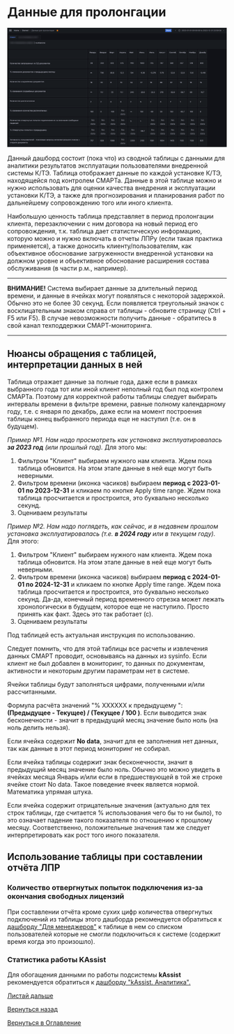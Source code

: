 # Данные для пролонгации

![Данные для пролонгации](img/prolongation/prolongation_01.png "Данные для пролонгации")

Данный дашборд состоит (пока что) из сводной таблицы с данными для аналитики результатов эксплуатации пользователями 
внедренной системы К/ТЭ. Таблица отображает данные по каждой установке К/ТЭ, находящейся под контролем СМАРТа.
Данные в этой таблице можно и нужно использовать для оценки качества внедрения и эксплуатации установки К/ТЭ, а также
для прогнозирования и планирования работ по дальнейшему сопровождению того или иного клиента.

Наибольшую ценность таблица представляет в период пролонгации клиента, перезаключении с ним договора на новый период
его сопровождения, т.к. таблица дает статистическую информацию, которую можно и нужно включать в отчеты ЛПРу (если
такая практика применяется), а также доносить клиенту/пользователям, как объективное обоснование загруженности
внедренной установки на должном уровне и объективное обоснование расширения состава обслуживания (в части р.м., например).

---

**ВНИМАНИЕ!** Система выбирает данные за длительный период времени, и данные в ячейках могут появляться с некоторой
задержкой. Обычно это не более 30 секунд. Если появляется треугольный значок с восклицательным знаком справа от таблицы - 
обновите страницу (Ctrl + F5 или F5). В случае невозможности получить данные - обратитесь в свой канал техподдержки
СМАРТ-мониторинга.

---

## Нюансы обращения с таблицей, интерпретации данных в ней

Таблица отражает данные за полные года, даже если в рамках выбранного года тот или иной клиент неполный год был под
контролем СМАРТа. Поэтому для корректной работы таблицы следует выбирать интервалы времени в фильтре времени, равные
полному календарному году, т.е. с января по декабрь, даже если на момент построения таблицы конец выбранного периода
еще не наступил (т.е. он в будущем).

_Пример №1. Нам надо просмотреть как установка эксплуатировалась **за 2023 год** (или прошлый год)._
Для этого мы:
1. Фильтром "Клиент" выбираем нужного нам клиента. Ждем пока таблица обновится. На этом этапе данные в ней еще могут быть
неверными.
2. Фильтром времени (иконка часиков) выбираем **период с 2023-01-01 по 2023-12-31** и кликаем по кнопке Apply time range.
Ждем пока таблица просчитается и простроится, это буквально несколько секунд.
3. Оцениваем результаты

_Пример №2. Нам надо поглядеть, как сейчас, и в недавнем прошлом установка эксплуатировалась (т.е. **в 2024 году** или в 
текущем году)._
Для этого:
1. Фильтром "Клиент" выбираем нужного нам клиента. Ждем пока таблица обновится. На этом этапе данные в ней еще могут быть
неверными.
2. Фильтром времени (иконка часиков) выбираем **период с 2024-01-01 по 2024-12-31** и кликаем по кнопке Apply time range.
Ждем пока таблица просчитается и простроится, это буквально несколько секунд.
Да-да, конечный период временного отрезка может лежать хронологически в будущем, которое еще не наступило. Просто принять 
как факт. Здесь это так работает (с).
3. Оцениваем результаты

Под таблицей есть актуальная инструкция по использованию.

Следует помнить, что для этой таблицы все расчеты и извлечения данных СМАРТ проводит, основываясь на данных из sysinfo.
Если клиент не был добавлен в мониторинг, то данных по документам, активности и некоторым другим параметрам нет в системе.

Ячейки таблицы будут заполняться цифрами, полученными и/или рассчитанными. 

Формула расчёта значений "% ХХХХХХ к предыдущему ":  **(Предыдущее - Текущее) / (Текущее / 100 )**. Если
выводится знак бесконечности - значит в предыдущий месяц значение было ноль (на ноль делить нельзя).

Если ячейка содержит **No data**, значит для ее заполнения нет данных, так как данные в этот период мониторинг не собирал.

Если ячейка таблицы содержит знак бесконечности, значит в предыдущий месяц значение было ноль. Обычно это можно увидеть
в ячейках месяца Январь и/или если в предшествующей в той же строке ячейке стоит No data.
Такое поведение ячеек является нормой. Математика упрямая штука.

Если ячейка содержит отрицательные значения (актуально для тех строк таблицы, где считается % использования чего бы то 
ни было), то это означает падение такого показателя по отношению к прошлому месяцу. Соответственно, положительные значения
там же следует интерпретировать как рост того иного показателя.

## Использование таблицы при составлении отчёта ЛПР

### Количество отвергнутых попыток подключения из-за окончания свободных лицензий

При составлении отчёта кроме сухих цифр количества отвергнутых подключений из таблицы этого дашборда рекомендуется 
обратиться к [дашборду "Для менеджеров"](066-for-managers.md) к таблице в нем со списком пользователей которые не смогли 
подключиться к системе (содержит время когда это произошло).

### Статистика работы KAssist

Для обогащения данными по работы подсистемы **kAssist** рекомендуется обратиться к [дашборду "kAssist. Аналитика".](078-kassist.md) 


[Листай дальше](065-disk-space.md)

[Вернуться назад](060-dashboards.md)

[Вернуться в Оглавление](Readme.md)
